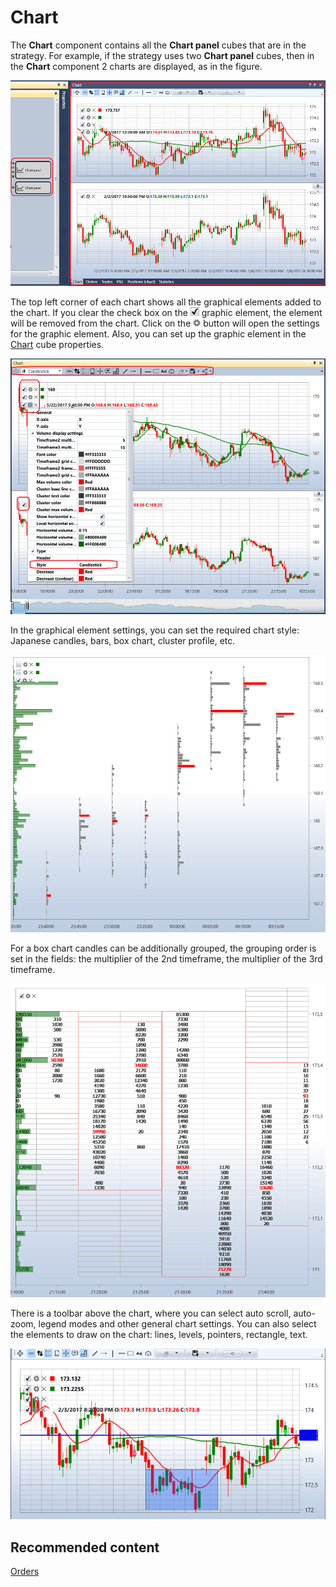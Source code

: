# Chart

The **Chart** component contains all the **Chart panel** cubes that are in the strategy. For example, if the strategy uses two **Chart panel** cubes, then in the **Chart** component 2 charts are displayed, as in the figure.

![Designer Panel graphics 04](../../../../images/designer_panel_graphics_04.png)

The top left corner of each chart shows all the graphical elements added to the chart. If you clear the check box on the ![Designer Schedule 00](../../../../images/designer_schedule_00.png) graphic element, the element will be removed from the chart. Click on the ![Designer Schedule 01](../../../../images/designer_schedule_01.png) button will open the settings for the graphic element. Also, you can set up the graphic element in the [Chart](../../strategies/using_visual_designer/elements/common/chart.md) cube properties.

![Designer Schedule 02](../../../../images/designer_schedule_02.png)

In the graphical element settings, you can set the required chart style: Japanese candles, bars, box chart, cluster profile, etc.

![Designer Schedule 04](../../../../images/designer_schedule_04.png)

For a box chart candles can be additionally grouped, the grouping order is set in the fields: the multiplier of the 2nd timeframe, the multiplier of the 3rd timeframe.

![Designer Schedule 05](../../../../images/designer_schedule_05.png)

There is a toolbar above the chart, where you can select auto scroll, auto\-zoom, legend modes and other general chart settings. You can also select the elements to draw on the chart: lines, levels, pointers, rectangle, text.

![Designer Schedule 03](../../../../images/designer_schedule_03.png)

## Recommended content

[Orders](orders.md)
